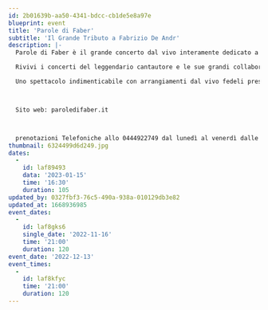 ```yaml
---
id: 2b01639b-aa50-4341-bdcc-cb1de5e8a97e
blueprint: event
title: 'Parole di Faber'
subtitle: 'Il Grande Tributo a Fabrizio De Andr'
description: |-
  Parole di Faber è il grande concerto dal vivo interamente dedicato a Fabrizio De André.

  Rivivi i concerti del leggendario cantautore e le sue grandi collaborazioni. 

  Uno spettacolo indimenticabile con arrangiamenti dal vivo fedeli presi dalle versioni live, originali e anche dai PFM e una splendida voce incredibilmente vicina a quella di De André. 



  Sito web: paroledifaber.it



  prenotazioni Telefoniche allo 0444922749 dal lunedì al venerdì dalle 10 alle 12 e dalle 15 alle 18
thumbnail: 6324499d6d249.jpg
dates:
  -
    id: laf89493
    data: '2023-01-15'
    time: '16:30'
    duration: 105
updated_by: 0327fbf3-76c5-490a-938a-010129db3e82
updated_at: 1668936985
event_dates:
  -
    id: laf8gks6
    single_date: '2022-11-16'
    time: '21:00'
    duration: 120
event_date: '2022-12-13'
event_times:
  -
    id: laf8kfyc
    time: '21:00'
    duration: 120
---
```

